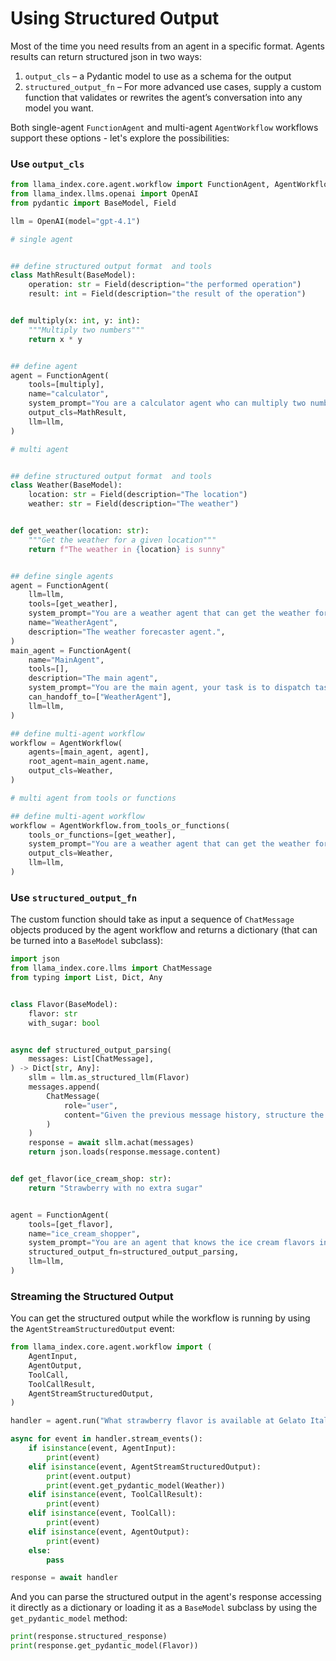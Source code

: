 # Using Structured Output

Most of the time you need results from an agent in a specific format. Agents results can return structured json in two ways:

1. `output_cls` – a Pydantic model to use as a schema for the output
2. `structured_output_fn` – For more advanced use cases, supply a custom function that validates or rewrites the agent’s conversation into any model you want.

Both single-agent `FunctionAgent` and multi-agent `AgentWorkflow` workflows support these options - let's explore the possibilities:

### Use `output_cls`

```python
from llama_index.core.agent.workflow import FunctionAgent, AgentWorkflow
from llama_index.llms.openai import OpenAI
from pydantic import BaseModel, Field

llm = OpenAI(model="gpt-4.1")

# single agent


## define structured output format  and tools
class MathResult(BaseModel):
    operation: str = Field(description="the performed operation")
    result: int = Field(description="the result of the operation")


def multiply(x: int, y: int):
    """Multiply two numbers"""
    return x * y


## define agent
agent = FunctionAgent(
    tools=[multiply],
    name="calculator",
    system_prompt="You are a calculator agent who can multiply two numbers using the `multiply` tool.",
    output_cls=MathResult,
    llm=llm,
)

# multi agent


## define structured output format  and tools
class Weather(BaseModel):
    location: str = Field(description="The location")
    weather: str = Field(description="The weather")


def get_weather(location: str):
    """Get the weather for a given location"""
    return f"The weather in {location} is sunny"


## define single agents
agent = FunctionAgent(
    llm=llm,
    tools=[get_weather],
    system_prompt="You are a weather agent that can get the weather for a given location",
    name="WeatherAgent",
    description="The weather forecaster agent.",
)
main_agent = FunctionAgent(
    name="MainAgent",
    tools=[],
    description="The main agent",
    system_prompt="You are the main agent, your task is to dispatch tasks to secondary agents, specifically to WeatherAgent",
    can_handoff_to=["WeatherAgent"],
    llm=llm,
)

## define multi-agent workflow
workflow = AgentWorkflow(
    agents=[main_agent, agent],
    root_agent=main_agent.name,
    output_cls=Weather,
)

# multi agent from tools or functions

## define multi-agent workflow
workflow = AgentWorkflow.from_tools_or_functions(
    tools_or_functions=[get_weather],
    system_prompt="You are a weather agent that can get the weather for a given location",
    output_cls=Weather,
    llm=llm,
)
```

### Use `structured_output_fn`

The custom function should take as input a sequence of `ChatMessage` objects produced by the agent workflow and returns a dictionary (that can be turned into a `BaseModel` subclass):

```python
import json
from llama_index.core.llms import ChatMessage
from typing import List, Dict, Any


class Flavor(BaseModel):
    flavor: str
    with_sugar: bool


async def structured_output_parsing(
    messages: List[ChatMessage],
) -> Dict[str, Any]:
    sllm = llm.as_structured_llm(Flavor)
    messages.append(
        ChatMessage(
            role="user",
            content="Given the previous message history, structure the output based on the provided format.",
        )
    )
    response = await sllm.achat(messages)
    return json.loads(response.message.content)


def get_flavor(ice_cream_shop: str):
    return "Strawberry with no extra sugar"


agent = FunctionAgent(
    tools=[get_flavor],
    name="ice_cream_shopper",
    system_prompt="You are an agent that knows the ice cream flavors in various shops.",
    structured_output_fn=structured_output_parsing,
    llm=llm,
)
```

### Streaming the Structured Output

You can get the structured output while the workflow is running by using the `AgentStreamStructuredOutput` event:

```python
from llama_index.core.agent.workflow import (
    AgentInput,
    AgentOutput,
    ToolCall,
    ToolCallResult,
    AgentStreamStructuredOutput,
)

handler = agent.run("What strawberry flavor is available at Gelato Italia?")

async for event in handler.stream_events():
    if isinstance(event, AgentInput):
        print(event)
    elif isinstance(event, AgentStreamStructuredOutput):
        print(event.output)
        print(event.get_pydantic_model(Weather))
    elif isinstance(event, ToolCallResult):
        print(event)
    elif isinstance(event, ToolCall):
        print(event)
    elif isinstance(event, AgentOutput):
        print(event)
    else:
        pass

response = await handler
```

And you can parse the structured output in the agent's response accessing it directly as a dictionary or loading it as a `BaseModel` subclass by using the `get_pydantic_model` method:

```python
print(response.structured_response)
print(response.get_pydantic_model(Flavor))
```
